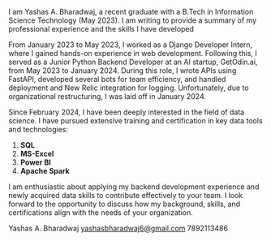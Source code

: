 I am Yashas A. Bharadwaj, a recent graduate with a B.Tech in Information Science Technology (May 2023). I am writing to provide a summary of my professional experience and the skills I have developed

From January 2023 to May 2023, I worked as a Django Developer Intern, where I gained hands-on experience in web development. Following this, I served as a Junior Python Backend Developer at an AI startup, GetOdin.ai, from May 2023 to January 2024. During this role, I wrote APIs using FastAPI, developed several bots for team efficiency, and handled deployment and New Relic integration for logging. Unfortunately, due to organizational restructuring, I was laid off in January 2024.

Since February 2024, I have been deeply interested in the field of data science. I have pursued extensive training and certification in key data tools and technologies:

1. **SQL**
2. **MS-Excel**
3. **Power BI**
4. **Apache Spark**

I am enthusiastic about applying my backend development experience and newly acquired data skills to contribute effectively to your team. I look forward to the opportunity to discuss how my background, skills, and certifications align with the needs of your organization.

Yashas A. Bharadwaj
yashasbharadwaj6@gmail.com 
7892113486



